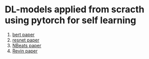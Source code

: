 # DL-models applied from scracth using pytorch for self learning
1. [bert paper](https://arxiv.org/pdf/1810.04805.pdf)
2. [resnet paper](https://arxiv.org/pdf/1512.03385.pdf)
3. [NBeats paper](https://arxiv.org/pdf/1905.10437.pdf)
4. [Revin paper](https://openreview.net/pdf?id=cGDAkQo1C0p)
